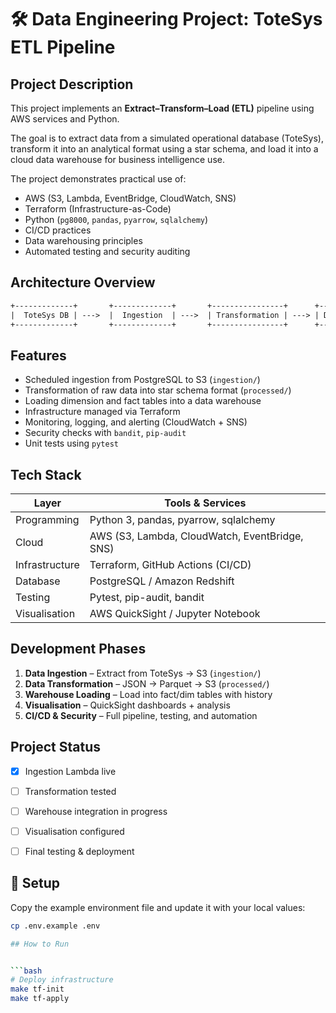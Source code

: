 # 🛠️ Data Engineering Project: ToteSys ETL Pipeline

## Project Description

This project implements an **Extract–Transform–Load (ETL)** pipeline using AWS services and Python.

The goal is to extract data from a simulated operational database (ToteSys), transform it into an analytical format using a star schema, and load it into a cloud data warehouse for business intelligence use.

The project demonstrates practical use of:
- AWS (S3, Lambda, EventBridge, CloudWatch, SNS)
- Terraform (Infrastructure-as-Code)
- Python (`pg8000`, `pandas`, `pyarrow`, `sqlalchemy`)
- CI/CD practices
- Data warehousing principles
- Automated testing and security auditing


## Architecture Overview

```txt
+-------------+       +-------------+       +----------------+      +----------------+
|  ToteSys DB | --->  |  Ingestion  | --->  | Transformation | ---> | Data Warehouse |
+-------------+       +-------------+       +----------------+      +----------------+
```


## Features

- Scheduled ingestion from PostgreSQL to S3 (`ingestion/`)
- Transformation of raw data into star schema format (`processed/`)
- Loading dimension and fact tables into a data warehouse
- Infrastructure managed via Terraform
- Monitoring, logging, and alerting (CloudWatch + SNS)
- Security checks with `bandit`, `pip-audit`
- Unit tests using `pytest`



## Tech Stack

| Layer        | Tools & Services                      |
|--------------|----------------------------------------|
| Programming  | Python 3, pandas, pyarrow, sqlalchemy |
| Cloud        | AWS (S3, Lambda, CloudWatch, EventBridge, SNS) |
| Infrastructure | Terraform, GitHub Actions (CI/CD)  |
| Database     | PostgreSQL / Amazon Redshift          |
| Testing      | Pytest, pip-audit, bandit             |
| Visualisation| AWS QuickSight / Jupyter Notebook     |


## Development Phases

1. **Data Ingestion** – Extract from ToteSys → S3 (`ingestion/`)
2. **Data Transformation** – JSON → Parquet → S3 (`processed/`)
3. **Warehouse Loading** – Load into fact/dim tables with history
4. **Visualisation** – QuickSight dashboards + analysis
5. **CI/CD & Security** – Full pipeline, testing, and automation


## Project Status

<!-- > _[Update this section as progress continues]_   -->
- [x] Ingestion Lambda live  
- [ ] Transformation tested  
- [ ] Warehouse integration in progress  
- [ ] Visualisation configured  
- [ ] Final testing & deployment


## 🔧 Setup

Copy the example environment file and update it with your local values:

```bash
cp .env.example .env

## How to Run


```bash
# Deploy infrastructure
make tf-init
make tf-apply



